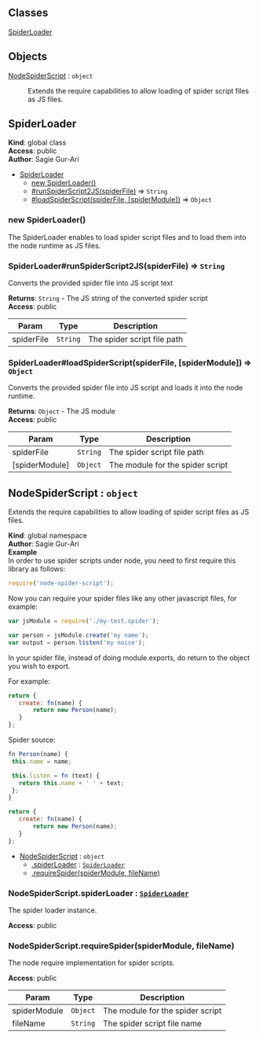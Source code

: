 ## Classes

<dl>
<dt><a href="#SpiderLoader">SpiderLoader</a></dt>
<dd></dd>
</dl>

## Objects

<dl>
<dt><a href="#NodeSpiderScript">NodeSpiderScript</a> : <code>object</code></dt>
<dd><p>Extends the require capabilities to allow loading of spider
script files as JS files.</p>
</dd>
</dl>

<a name="SpiderLoader"></a>

## SpiderLoader
**Kind**: global class  
**Access**: public  
**Author**: Sagie Gur-Ari  

* [SpiderLoader](#SpiderLoader)
    * [new SpiderLoader()](#new_SpiderLoader_new)
    * [#runSpiderScript2JS(spiderFile)](#SpiderLoader+runSpiderScript2JS) ⇒ <code>String</code>
    * [#loadSpiderScript(spiderFile, [spiderModule])](#SpiderLoader+loadSpiderScript) ⇒ <code>Object</code>

<a name="new_SpiderLoader_new"></a>

### new SpiderLoader()
The SpiderLoader enables to load spider script files and to load them into the
node runtime as JS files.

<a name="SpiderLoader+runSpiderScript2JS"></a>

### SpiderLoader#runSpiderScript2JS(spiderFile) ⇒ <code>String</code>
Converts the provided spider file into JS script text

**Returns**: <code>String</code> - The JS string of the converted spider script  
**Access**: public  

| Param | Type | Description |
| --- | --- | --- |
| spiderFile | <code>String</code> | The spider script file path |

<a name="SpiderLoader+loadSpiderScript"></a>

### SpiderLoader#loadSpiderScript(spiderFile, [spiderModule]) ⇒ <code>Object</code>
Converts the provided spider file into JS script and loads it into
the node runtime.

**Returns**: <code>Object</code> - The JS module  
**Access**: public  

| Param | Type | Description |
| --- | --- | --- |
| spiderFile | <code>String</code> | The spider script file path |
| [spiderModule] | <code>Object</code> | The module for the spider script |

<a name="NodeSpiderScript"></a>

## NodeSpiderScript : <code>object</code>
Extends the require capabilities to allow loading of spider
script files as JS files.

**Kind**: global namespace  
**Author**: Sagie Gur-Ari  
**Example**  
In order to use spider scripts under node, you need to first require this library as follows:
```js
require('node-spider-script');
```
Now you can require your spider files like any other javascript files, for example:
```js
var jsModule = require('./my-test.spider');

var person = jsModule.create('my name');
var output = person.listen('my noise');
```
In your spider file, instead of doing module.exports, do return to the object you wish to export.

For example:
```js
return {
   create: fn(name) {
       return new Person(name);
   }
};
```
Spider source:
```js
fn Person(name) {
 this.name = name;

 this.listen = fn (text) {
   return this.name + ' ' + text;
 };
}

return {
   create: fn(name) {
       return new Person(name);
   }
};
```

* [NodeSpiderScript](#NodeSpiderScript) : <code>object</code>
    * [.spiderLoader](#NodeSpiderScript.spiderLoader) : [<code>SpiderLoader</code>](#SpiderLoader)
    * [.requireSpider(spiderModule, fileName)](#NodeSpiderScript.requireSpider)

<a name="NodeSpiderScript.spiderLoader"></a>

### NodeSpiderScript.spiderLoader : [<code>SpiderLoader</code>](#SpiderLoader)
The spider loader instance.

**Access**: public  
<a name="NodeSpiderScript.requireSpider"></a>

### NodeSpiderScript.requireSpider(spiderModule, fileName)
The node require implementation for spider scripts.

**Access**: public  

| Param | Type | Description |
| --- | --- | --- |
| spiderModule | <code>Object</code> | The module for the spider script |
| fileName | <code>String</code> | The spider script file name |


